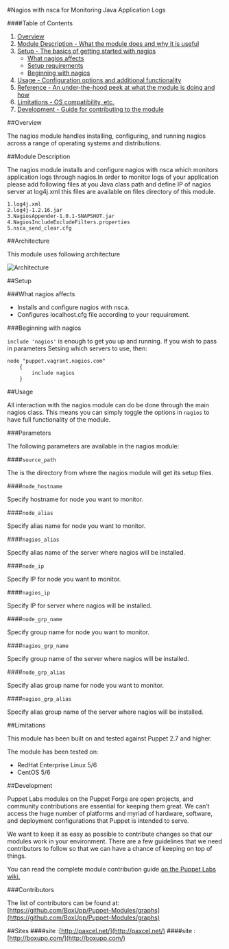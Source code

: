#Nagios with nsca for Monitoring Java Application Logs

####Table of Contents

1. [Overview](#overview)
2. [Module Description - What the module does and why it is useful](#module-description)
3. [Setup - The basics of getting started with nagios](#setup)
    * [What nagios affects](#what-nagios-affects)
    * [Setup requirements](#setup-requirements)
    * [Beginning with nagios](#beginning-with-nagios)
4. [Usage - Configuration options and additional functionality](#usage)
5. [Reference - An under-the-hood peek at what the module is doing and how](#reference)
5. [Limitations - OS compatibility, etc.](#limitations)
6. [Development - Guide for contributing to the module](#development)

##Overview

The nagios module handles installing, configuring, and running nagios across a range of operating systems and distributions.



##Module Description

The nagios module installs and configure nagios with nsca which monitors application logs through nagios.In order to
monitor logs of your application please add following files at you Java class path and define IP of nagios server at log4j.xml
this files are available on files directory of this module.

	1.log4j.xml
	2.log4j-1.2.16.jar
	3.NagiosAppender-1.0.1-SNAPSHOT.jar
	4.NagiosIncludeExcludeFilters.properties
	5.nsca_send_clear.cfg

##Architecture

This module uses following architecture 

![Architecture](http://www.boxupp.com/assets/img/nagios.png)

##Setup

###What nagios affects

* Installs and configure nagios with nsca.
* Configures localhost.cfg file according to your requuirement.


###Beginning with nagios

`include 'nagios'` is enough to get you up and running.  If you wish to pass in
parameters Setsing which servers to use, then:

```puppet
node "puppet.vagrant.nagios.com" 
    {
        include nagios 
    }
```

##Usage

All interaction with the nagios module can do be done through the main nagios class.
This means you can simply toggle the options in `nagios` to have full functionality of the module.


###Parameters

The following parameters are available in the nagios module:

####`source_path`

The is the directory from  where the nagios module will get its setup files.

####`node_hostname`

Specify hostname for node you want to monitor.

####`node_alias`

Specify alias name for node you want to monitor.

####`nagios_alias`

Specify alias name of the server where nagios will be installed.

####`node_ip`

Specify IP for node  you want to monitor.

####`nagios_ip`

Specify IP for server where nagios will be installed.

####`node_grp_name`

Specify group name for node you want to monitor.

####`nagios_grp_name`

Specify group name of the server where nagios will be installed.

####`node_grp_alias`

Specify alias group name for node you want to monitor.

####`nagios_grp_alias`

Specify alias group name of the server where nagios will be installed.

##Limitations

This module has been built on and tested against Puppet 2.7 and higher.

The module has been tested on:

* RedHat Enterprise Linux 5/6
* CentOS 5/6


##Development

Puppet Labs modules on the Puppet Forge are open projects, and community
contributions are essential for keeping them great. We can’t access the
huge number of platforms and myriad of hardware, software, and deployment
configurations that Puppet is intended to serve.

We want to keep it as easy as possible to contribute changes so that our
modules work in your environment. There are a few guidelines that we need
contributors to follow so that we can have a chance of keeping on top of things.

You can read the complete module contribution guide [on the Puppet Labs wiki.](http://projects.puppetlabs.com/projects/module-site/wiki/Module_contributing)

###Contributors

The list of contributors can be found at: [https://github.com/BoxUpp/Puppet-Modules/graphs](https://github.com/BoxUpp/Puppet-Modules/graphs)

##Sites
####site :[http://paxcel.net/](http://paxcel.net/) 
####site :[http://boxupp.com/](http://boxupp.com/)

